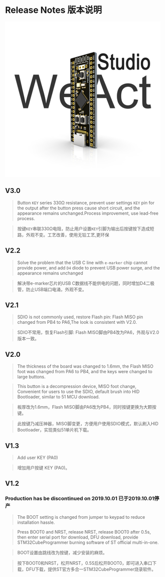 # Release Notes 版本说明

![](/images/STM32F4x1-V22-3D.jpg "3D View")

## V3.0
> Button ` KEY ` series 330Ω resistance, prevent user settings ` KEY ` pin for the output after the button press cause short circuit, and the appearance remains unchanged.Process improvement, use lead-free process.

> 按键`KEY`串联330Ω电阻，防止用户设置`KEY`引脚为输出后按键按下造成短路，外观不变。工艺改善，使用无铅工艺,更环保

## V2.2
> Solve the problem that the USB C line with `e-marker` chip cannot provide power, and add `D4` diode to prevent USB power surge, and the appearance remains unchanged

> 解决带e-marker芯片的USB C数据线不能供电的问题，同时增加D4二极管，防止USB端口电涌，外观不变。

## V2.1
> SDIO is not commonly used, restore Flash pin: Flash MISO pin changed from PB4 to PA6,The look is consistent with V2.0.

> SDIO不常用，恢复Flash引脚: Flash MISO脚由PB4改为PA6，外观与V2.0版本一致。

## V2.0
> The thickness of the board was changed to 1.6mm, the Flash MISO foot was changed from PA6 to PB4, and the keys were changed to large buttons.

> This button is a decompression device, MISO foot change, Convenient for users to use the SDIO, default brush into HID Bootloader, similar to 51 MCU download.

> 板厚改为1.6mm，Flash MISO脚由PA6改为PB4，同时按键更换为大颗按键。

> 此按键乃减压神器，MISO脚变更，方便用户使用SDIO模式，默认刷入HID Bootloader，实现类似51单片机下载。

## V1.3
> Add user KEY (PA0)

> 增加用户按键 KEY (PA0)。

## V1.2 
### Production has be discontinued on 2019.10.01 已于2019.10.01停产
> The BOOT setting is changed from jumper to keypad to reduce installation hassle.

> Press BOOT0 and NRST, release NRST, release BOOT0 after 0.5s, then enter serial port for download, DFU download, provide STM32CubeProgrammer burning software of ST official multi-in-one.

> BOOT设置由跳线改为按键，减少安装的麻烦。

> 按下BOOT0和NRST，松开NRST，0.5S后松开BOOT0，即可进入串口下载，DFU下载，提供ST官方多合一STM32CubeProgrammer烧录软件。
